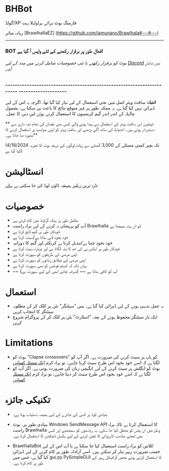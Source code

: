 # BHBot 


گولڈ/XP فارمنگ بوٹ برائے براولہلا 
بہت 

زیادہ متاثر [BrawlhallaEZ] (https://github.com/jamunano/Brawlhala#---#---) 
------------------------------------------------------------------ ----------- 

### BOT فعال طور پر برقرار رکھنے کے لئے واپس آ گیا ہے! 
###### بوٹ کو برقرار رکھنے یا نئی خصوصیات شامل کرنے میں مدد کے لیے [Discord](https://discord.gg/2HDmuqqq9p "Discord") میں شامل ہوں! 

### ---------------------------------------------------------------------- -------------------- 

**انتباہ:** سافٹ ویئر اصل میں نجی استعمال کے لیے تیار کیا گیا تھا۔ 
اگرچہ یہ اس کے لیے ڈیزائن نہیں کیا گیا ہے، یہ ممکنہ طور پر غیر متوقع نتائج کا باعث بن سکتا ہے، بشمول مالہلہ کے اندر اندر گیم کرنسیوں کا استعمال کرتے ہوئے لین دین کا عمل۔ 

** ڈویلپرز اس سافٹ ویئر کے استعمال سے پیدا ہونے والے کسی بھی نقصان کی تمام ذمہ داری سے دستبردار ہوتے ہیں۔ احتیاط کے ساتھ آگے بڑھنے اور سافٹ ویئر کو اپنی صوابدید پر استعمال کرنے کا مشورہ دیا جاتا ہے۔** 

(4/18/2024 تک بغیر کسی مسئلے کے 3,000 گھنٹے سے زیادہ لوگوں کے ذریعہ بوٹ کا تجربہ کیا گیا ہے) 

# انسٹالیشن 
تازہ ترین ریلیز ہمیشہ ڈاؤن لوڈ کی جا سکتی ہے [یہاں ](https://github.com/Nick2bad4u/BHBot/releases) 

# خصوصیات 

- مکمل طور پر بیک گراؤنڈ میں کام کرتی ہے 
- آپ کو پریشان نہ کرنے کے لیے براہ راست Brawlhalla کو ان پٹ بھیجتا ہے 
- خودکار طور پر گیم لانچ کرتا ہے 
- خود بخود لابی بناتا ہے/سیٹ کرتا ہے 
- خود بخود چنتا ہے/تبدیل کرتا ہے کریکٹر اور گیم کا دورانیہ 
- خودکار طور پر ایکس پی کی حد کا پتہ لگاتا ہے اور دوبارہ سیٹ کرتا ہے 
- اپنی مرضی کے طریقوں کو سپورٹ کرتا ہے 
- اپنی مرضی کے مطابق زبانوں کو سپورٹ کرتا ہے 
- یہاں تک کہ کسٹم فونٹس کو بھی سپورٹ کرتا ہے 
- ~~ آپ کو کافی بناتا ہے ~~ (صرف چائے ابھی کے لیے سپورٹ ہے) 

# استعمال 
- یہ عمل بدیہی ہونے کے لیے ڈیزائن کیا گیا ہے۔ بس "سیٹنگز" بٹن پر کلک کر کے مطلوبہ سیٹنگز کا انتخاب کریں 
- ایک بار سیٹنگز محفوظ ہونے کے بعد، "اسٹارٹ" بٹن پر کلک کر کے پروگرام شروع کریں 

# Limitations 
- بوٹ کو "Clapse crossovers" کو ہاں پر سیٹ کرنے کی ضرورت ہے۔ اگر آپ کو لگتا ہے کہ اسے خود بخود اس طرح سیٹ کرنا چاہیے، تو براہ کرم [ایک مسئلہ کھولیں](https://github.com/nick2bad4u/bhbot/issues) 
- بوٹ کو انگلش پر سیٹ کرنے کے لیے انگیمی زبان کی ضرورت ہوتی ہے۔ اگر آپ کو لگتا ہے کہ اسے خود بخود اس طرح سیٹ کر دینا چاہیے، تو براہ کرم [ایک مسئلہ کھولیں](https://github.com/nick2bad4u/bhbot/issues) 

# تکنیکی جائزہ 
- بنیادی کوڈ ہر کسی کے جائزے کے لیے ہمیشہ دستیاب ہوتا ہے۔ 
- بنیادی طور پر، بوٹ Windows SendMessage API کا استعمال کرتا ہے تاکہ براہ راست Brawlhalla ونڈو میں ان پٹس کو منتقل کیا جا سکے۔ یہ ریاستوں کو سمجھنے اور کسی بھی لمحے مناسب کارروائی کا تعین کرنے کے لیے پکسل ڈٹیکشن کا استعمال کرتا ہے۔

- BrawlhallaBot کلاس کو براہ راست استعمال کیا جا سکتا ہے یا آپ اس کے لیے حسب ضرورت ریپر تیار کر سکتے ہیں۔ اسے آزادانہ طور پر کام کرنے کے لیے ڈیزائن کیا گیا ہے، جس میں gui.py PySimpleGUI کا استعمال کرتے ہوئے محض گرافیکل ریپر کے طور پر کام کرتا ہے۔
